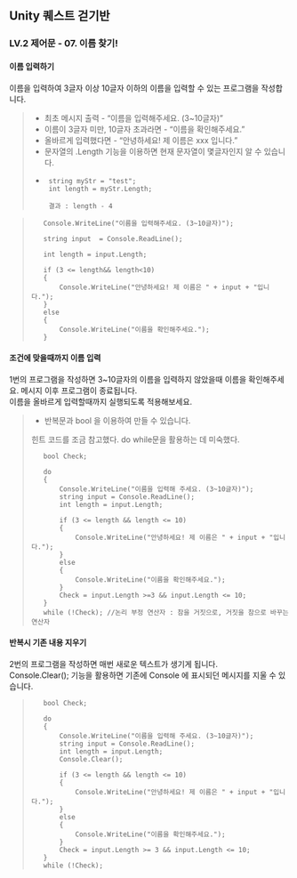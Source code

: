 ## Unity 퀘스트 걷기반
### LV.2 제어문 - 07. 이름 찾기!
#### 이름 입력하기
이름을 입력하여 3글자 이상 10글자 이하의 이름을 입력할 수 있는 프로그램을 작성합니다.
> * 최초 메시지 출력 - “이름을 입력해주세요. (3~10글자)”
> * 이름이 3글자 미만, 10글자 초과라면 - “이름을 확인해주세요.”
> * 올바르게 입력했다면  - “안녕하세요! 제 이름은 xxx 입니다.”
> * 문자열의 .Length 기능을 이용하면 현재 문자열이 몇글자인지 알 수 있습니다.
> * 
>        string myStr = "test";
>        int length = myStr.Length;
>        
>        결과 : length - 4

>        Console.WriteLine("이름을 입력해주세요. (3~10글자)");
>        
>        string input  = Console.ReadLine();
>        
>        int length = input.Length;
>        
>        if (3 <= length&& length<10)
>        {
>            Console.WriteLine("안녕하세요! 제 이름은 " + input + "입니다.");
>        }
>        else
>        {
>            Console.WriteLine("이름을 확인해주세요.");
>        }

#### 조건에 맞을때까지 이름 입력
1번의 프로그램을 작성하면 3~10글자의 이름을 입력하지 않았을때 이름을 확인해주세요. 메시지 이후 프로그램이 종료됩니다.<br>
이름을 올바르게 입력할때까지 실행되도록 적용해보세요.
> * 반복문과 bool 을 이용하여 만들 수 있습니다.
>
> 힌트 코드를 조금 참고했다. do while문을 활용하는 데 미숙했다.
> 
>        bool Check;
>        
>        do
>        {
>            Console.WriteLine("이름을 입력해 주세요. (3~10글자)");
>            string input = Console.ReadLine();
>            int length = input.Length;
>        
>            if (3 <= length && length <= 10)
>            {
>                Console.WriteLine("안녕하세요! 제 이름은 " + input + "입니다.");
>            }
>            else
>            {
>                Console.WriteLine("이름을 확인해주세요.");
>            }
>            Check = input.Length >=3 && input.Length <= 10;
>        }
>        while (!Check); //논리 부정 연산자 : 참을 거짓으로, 거짓을 참으로 바꾸는 연산자

#### 반복시 기존 내용 지우기
2번의 프로그램을 작성하면 매번 새로운 텍스트가 생기게 됩니다.<br>
Console.Clear(); 기능을 활용하면 기존에 Console 에 표시되던 메시지를 지울 수 있습니다.

>        bool Check;
>        
>        do
>        {
>            Console.WriteLine("이름을 입력해 주세요. (3~10글자)");
>            string input = Console.ReadLine();
>            int length = input.Length;
>            Console.Clear();
>        
>            if (3 <= length && length <= 10)
>            {
>                Console.WriteLine("안녕하세요! 제 이름은 " + input + "입니다.");
>            }
>            else
>            {
>                Console.WriteLine("이름을 확인해주세요.");
>            }
>            Check = input.Length >= 3 && input.Length <= 10;
>        }
>        while (!Check);

